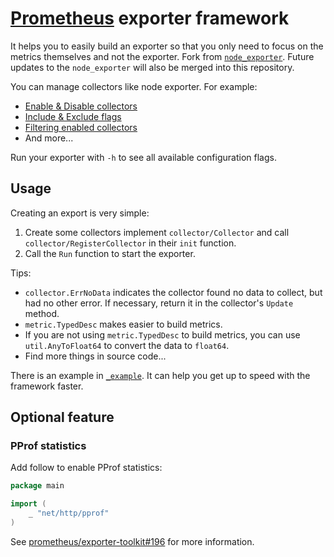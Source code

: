 # [Prometheus](https://github.com/prometheus/prometheus) exporter framework

It helps you to easily build an exporter so that you only need to focus on the metrics themselves and not the exporter. Fork from [`node_exporter`](https://github.com/prometheus/node_exporter). Future updates to the `node_exporter` will also be merged into this repository.

You can manage collectors like node exporter. For example:

- [Enable & Disable collectors](https://github.com/prometheus/node_exporter/?tab=readme-ov-file#collectors)
- [Include & Exclude flags](https://github.com/prometheus/node_exporter/?tab=readme-ov-file#include--exclude-flags)
- [Filtering enabled collectors](https://github.com/prometheus/node_exporter/?tab=readme-ov-file#filtering-enabled-collectors)
- And more...

Run your exporter with `-h` to see all available configuration flags.

## Usage

Creating an export is very simple:

1. Create some collectors implement `collector/Collector` and call `collector/RegisterCollector` in their `init` function.
2. Call the `Run` function to start the exporter.

Tips:

- `collector.ErrNoData` indicates the collector found no data to collect, but had no other error. If necessary, return it in the collector's `Update` method.
- `metric.TypedDesc` makes easier to build metrics.
- If you are not using `metric.TypedDesc` to build metrics, you can use `util.AnyToFloat64` to convert the data to `float64`.
- Find more things in source code...

There is an example in [`_example`](https://github.com/rea1shane/exporter/tree/main/_example). It can help you get up to speed with the framework faster.

## Optional feature

### PProf statistics

Add follow to enable PProf statistics:

```go
package main

import (
	_ "net/http/pprof"
)
```

See [prometheus/exporter-toolkit#196](https://github.com/prometheus/exporter-toolkit/pull/196) for more information.
